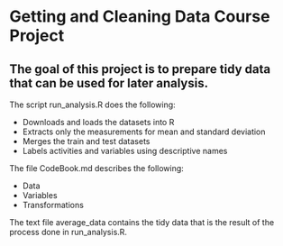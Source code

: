 # Getting and Cleaning Data Course Project
## The goal of this project is to prepare tidy data that can be used for later analysis.


The script run_analysis.R does the following:
 - Downloads and loads the datasets into R
 - Extracts only the measurements for mean and standard deviation
 - Merges the train and test datasets
 - Labels activities and variables using descriptive names
 
The file CodeBook.md describes the following:
 - Data
 - Variables
 - Transformations

The text file average_data contains the tidy data that is the result of the process done in run_analysis.R.

